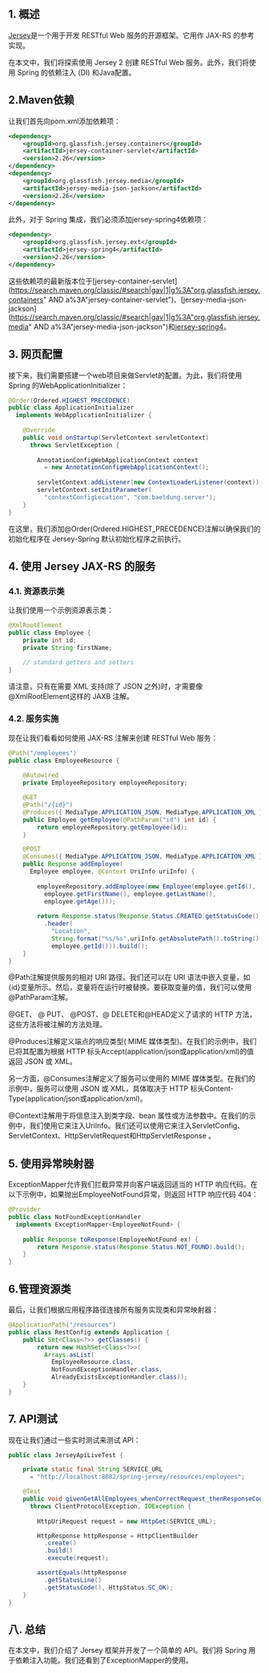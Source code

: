 ## 1. 概述

[Jersey](https://jersey.java.net/)是一个用于开发 RESTful Web 服务的开源框架。它用作 JAX-RS 的参考实现。

在本文中，我们将探索使用 Jersey 2 创建 RESTful Web 服务。此外，我们将使用 Spring 的依赖注入 (DI) 和Java配置。

## 2.Maven依赖

让我们首先向pom.xml添加依赖项：

```xml
<dependency>
    <groupId>org.glassfish.jersey.containers</groupId>
    <artifactId>jersey-container-servlet</artifactId>
    <version>2.26</version>
</dependency>
<dependency>
    <groupId>org.glassfish.jersey.media</groupId>
    <artifactId>jersey-media-json-jackson</artifactId>
    <version>2.26</version>
</dependency>
```

此外，对于 Spring 集成，我们必须添加jersey-spring4依赖项：

```xml
<dependency>
    <groupId>org.glassfish.jersey.ext</groupId>
    <artifactId>jersey-spring4</artifactId>
    <version>2.26</version>
</dependency>
```

这些依赖项的最新版本位于[jersey-container-servlet](https://search.maven.org/classic/#search|gav|1|g%3A"org.glassfish.jersey.containers" AND a%3A"jersey-container-servlet")、[jersey-media-json-jackson](https://search.maven.org/classic/#search|gav|1|g%3A"org.glassfish.jersey.media" AND a%3A"jersey-media-json-jackson")和[jersey-spring4](https://search.maven.org/classic/#search|ga|1|a%3A"jersey-spring4")。

## 3. 网页配置

接下来，我们需要搭建一个web项目来做Servlet的配置。为此，我们将使用 Spring 的WebApplicationInitializer：

```java
@Order(Ordered.HIGHEST_PRECEDENCE)
public class ApplicationInitializer 
  implements WebApplicationInitializer {
 
    @Override
    public void onStartup(ServletContext servletContext) 
      throws ServletException {
 
        AnnotationConfigWebApplicationContext context 
          = new AnnotationConfigWebApplicationContext();
 
        servletContext.addListener(new ContextLoaderListener(context));
        servletContext.setInitParameter(
          "contextConfigLocation", "com.baeldung.server");
    }
}
```

在这里，我们添加@Order(Ordered.HIGHEST_PRECEDENCE)注解以确保我们的初始化程序在 Jersey-Spring 默认初始化程序之前执行。

## 4. 使用 Jersey JAX-RS 的服务

### 4.1. 资源表示类

让我们使用一个示例资源表示类：

```java
@XmlRootElement
public class Employee {
    private int id;
    private String firstName;

    // standard getters and setters
}
```

请注意，只有在需要 XML 支持(除了 JSON 之外)时，才需要像@XmlRootElement这样的 JAXB 注解。

### 4.2. 服务实施

现在让我们看看如何使用 JAX-RS 注解来创建 RESTful Web 服务：

```java
@Path("/employees")
public class EmployeeResource {
 
    @Autowired
    private EmployeeRepository employeeRepository;

    @GET
    @Path("/{id}")
    @Produces({ MediaType.APPLICATION_JSON, MediaType.APPLICATION_XML })
    public Employee getEmployee(@PathParam("id") int id) {
        return employeeRepository.getEmployee(id);
    }

    @POST
    @Consumes({ MediaType.APPLICATION_JSON, MediaType.APPLICATION_XML })
    public Response addEmployee(
      Employee employee, @Context UriInfo uriInfo) {
 
        employeeRepository.addEmployee(new Employee(employee.getId(), 
          employee.getFirstName(), employee.getLastName(), 
          employee.getAge()));
 
        return Response.status(Response.Status.CREATED.getStatusCode())
          .header(
            "Location", 
            String.format("%s/%s",uriInfo.getAbsolutePath().toString(), 
            employee.getId())).build();
    }
}
```

@Path注解提供服务的相对 URI 路径。我们还可以在 URI 语法中嵌入变量，如{id}变量所示。然后，变量将在运行时被替换。要获取变量的值，我们可以使用@PathParam注解。

@GET、 @ PUT、 @POST、@ DELETE和@HEAD定义了请求的 HTTP 方法，这些方法将被注解的方法处理。

@Produces注解定义端点的响应类型( MIME 媒体类型)。在我们的示例中，我们已将其配置为根据 HTTP 标头Accept(application/json或application/xml)的值返回 JSON 或 XML。

另一方面，@Consumes注解定义了服务可以使用的 MIME 媒体类型。在我们的示例中，服务可以使用 JSON 或 XML，具体取决于 HTTP 标头Content-Type(application/json或application/xml)。

@Context注解用于将信息注入到类字段、bean 属性或方法参数中。在我们的示例中，我们使用它来注入UriInfo。我们还可以使用它来注入ServletConfig、ServletContext、HttpServletRequest和HttpServletResponse 。

## 5. 使用异常映射器

ExceptionMapper允许我们拦截异常并向客户端返回适当的 HTTP 响应代码。在以下示例中，如果抛出EmployeeNotFound异常，则返回 HTTP 响应代码 404：

```java
@Provider
public class NotFoundExceptionHandler 
  implements ExceptionMapper<EmployeeNotFound> {
 
    public Response toResponse(EmployeeNotFound ex) {
        return Response.status(Response.Status.NOT_FOUND).build();
    }
}
```

## 6.管理资源类

最后，让我们根据应用程序路径连接所有服务实现类和异常映射器：

```java
@ApplicationPath("/resources")
public class RestConfig extends Application {
    public Set<Class<?>> getClasses() {
        return new HashSet<Class<?>>(
          Arrays.asList(
            EmployeeResource.class, 
            NotFoundExceptionHandler.class, 
            AlreadyExistsExceptionHandler.class));
    }
}
```

## 7. API测试

现在让我们通过一些实时测试来测试 API：

```java
public class JerseyApiLiveTest {

    private static final String SERVICE_URL
      = "http://localhost:8082/spring-jersey/resources/employees";

    @Test
    public void givenGetAllEmployees_whenCorrectRequest_thenResponseCodeSuccess() 
      throws ClientProtocolException, IOException {
 
        HttpUriRequest request = new HttpGet(SERVICE_URL);

        HttpResponse httpResponse = HttpClientBuilder
          .create()
          .build()
          .execute(request);

        assertEquals(httpResponse
          .getStatusLine()
          .getStatusCode(), HttpStatus.SC_OK);
    }
}
```

## 八. 总结

在本文中，我们介绍了 Jersey 框架并开发了一个简单的 API。我们将 Spring 用于依赖注入功能。我们还看到了ExceptionMapper的使用。